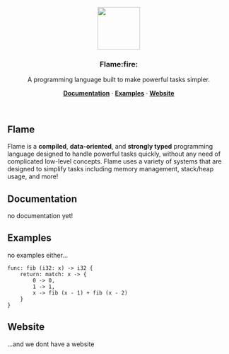 <p align="center">
  <a>
    <img src="https://avatars.githubusercontent.com/u/98204361?s=200&v=4" height="96">
    <h3 align="center">Flame:fire:</h3>
  </a>
</p>

<p align="center">
  A programming language built to make powerful tasks simpler.
</p>

<p align="center">
  <a href="https://github.com/theflamelang/FlameSharp"><strong>Documentation</strong></a> ·
  <a href="https://github.com/theflamelang/FlameSharp"><strong>Examples</strong></a> ·
  <a href="https://github.com/theflamelang/FlameSharp"><strong>Website</strong></a>
</p>
<br/>

## Flame

Flame is a **compiled**, **data-oriented**, and **strongly typed** programming language designed to handle powerful tasks quickly, without any need of complicated low-level concepts. Flame uses a variety of systems that are designed to simplify tasks including memory management, stack/heap usage, and more!

## Documentation

no documentation yet!

## Examples

no examples either...
```
func: fib (i32: x) -> i32 {
    return: match: x -> {
        0 -> 0,
        1 -> 1,
        x -> fib (x - 1) + fib (x - 2)
    }
}
```

## Website

...and we dont have a website
